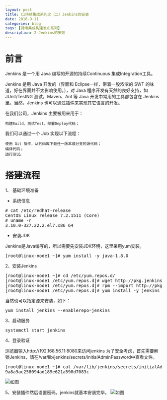 ```yaml
---
layout: post
title: CI持续集成系列之（二）Jenkins的安装
date: 2016-9-11
categories: blog
tags: [持续集成构建发布系列]
description: 2-Jenkins的安装
---
```


# 前言

Jenkins 是一个用 Java 编写的开源的持续Continuous 集成Integration工具。

Jenkins 是用 Java 开发的（界面和 Eclipse一样，带着一股浓浓的 SWT 的味道，好在界面并不太影响使用。），对 Java 程序开发有天然的良好支持，如 JUnit/TestNG 测试，Maven、Ant 等 Java 开发中常用的工具都包含在 Jenkins 里。当然，Jenkins 也可以通过插件来实现其它语言的开发。

在我们公司，Jenkins 主要被用来用于：

    构建Build、测试Test、部署Deploy代码；

我们可以通过一个 Job 实现以下流程：

    使用 Git 插件，从代码库下载任一版本或分支的源代码；
    编译代码；
    运行测试。


# 搭建流程
1、 基础环境准备

- 系统信息
<pre>
# cat /etc/redhat-release 
CentOS Linux release 7.2.1511 (Core) 
# uname -r
3.10.0-327.22.2.el7.x86_64
</pre>

- 安装JDK

Jenkins是Java编写的，所以需要先安装JDK环境，这里采用yum安装。
<pre>
[root@linux-node1 ~]# yum install -y java-1.8.0
</pre>

2、安装Jenkins
<pre>
[root@linux-node1 ~]# cd /etc/yum.repos.d/
[root@linux-node1 /etc/yum.repos.d]# wget http://pkg.jenkins.io/redhat/jenkins.repo
[root@linux-node1 /etc/yum.repos.d]# rpm --import http://pkg.jenkins.io/redhat/jenkins.io.key
[root@linux-node1 /etc/yum.repos.d]# yum install -y jenkins
</pre>
当然也可以指定源来安装，如下：
<pre>
yum install jenkins --enablerepo=jenkins
</pre>

3、启动服务
<pre>
systemctl start jenkins
</pre>

4、登录验证

浏览器输入http://192.168.56.11:8080来访问jenkins
为了安全考虑，首先需要解锁Jenkins，请在/var/lib/jenkins/secrets/initialAdminPassword中查看文件。
<pre>
[root@linux-node1 ~]# cat /var/lib/jenkins/secrets/initialAdminPassword
9a8a9ac258094ad189e621a598d7083c
</pre>

![如图](http://ww1.sinaimg.cn/large/006eWBRhjw1f7prfmhi9cj30o10as414.jpg)

5、安装插件然后设置密码，jenkins就基本安装完毕。
![如图](http://ww2.sinaimg.cn/large/006eWBRhjw1f7prha0mbdj30ob0b1wge.jpg)